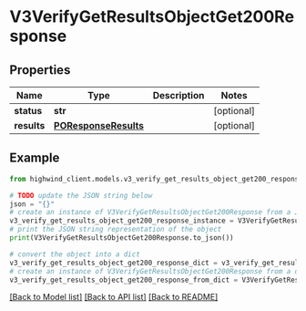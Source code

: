 # V3VerifyGetResultsObjectGet200Response


## Properties

Name | Type | Description | Notes
------------ | ------------- | ------------- | -------------
**status** | **str** |  | [optional] 
**results** | [**POResponseResults**](POResponseResults.md) |  | [optional] 

## Example

```python
from highwind_client.models.v3_verify_get_results_object_get200_response import V3VerifyGetResultsObjectGet200Response

# TODO update the JSON string below
json = "{}"
# create an instance of V3VerifyGetResultsObjectGet200Response from a JSON string
v3_verify_get_results_object_get200_response_instance = V3VerifyGetResultsObjectGet200Response.from_json(json)
# print the JSON string representation of the object
print(V3VerifyGetResultsObjectGet200Response.to_json())

# convert the object into a dict
v3_verify_get_results_object_get200_response_dict = v3_verify_get_results_object_get200_response_instance.to_dict()
# create an instance of V3VerifyGetResultsObjectGet200Response from a dict
v3_verify_get_results_object_get200_response_from_dict = V3VerifyGetResultsObjectGet200Response.from_dict(v3_verify_get_results_object_get200_response_dict)
```
[[Back to Model list]](../README.md#documentation-for-models) [[Back to API list]](../README.md#documentation-for-api-endpoints) [[Back to README]](../README.md)


